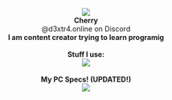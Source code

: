 


<p align="center">
<img src="https://gitpfp.wav.blue/pfp?mag=1&name=Astrid&colour=bfghdk">
  <br><b>Cherry</b><br>
  @d3xtr4.online on Discord<br>
  <b>I am content creator trying to learn programig</b><br><br>
  <b>Stuff I use:</b><br>
  <a href="https://skillicons.dev">
    <img src="https://skillicons.dev/icons?i=raspberrypi,py,linux,androidstudio,pr,html,discord,fediverse,git,vscode,blender,unity&perline=6" />
  </a><br><br>
  <b>My PC Specs! (UPDATED!)</b><br>
  <a href="https://valid.x86.fr/kdp46n">
  <img src="https://astridwashere.lol/feelays/pcspecs.png">
  </a>
</p>
